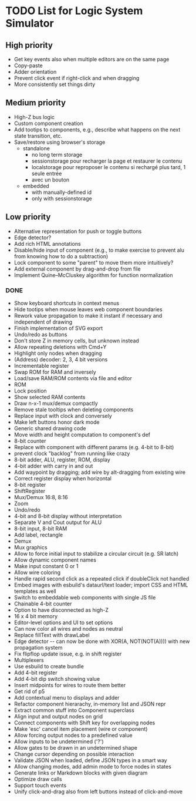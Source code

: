 # TODO List for Logic System Simulator


## High priority

 * Get key events also when multiple editors are on the same page
 * Copy-paste
 * Adder orientation
 * Prevent click event if right-click and when dragging
 * More consistently set things dirty


## Medium priority

 * High-Z bus logic
 * Custom component creation
 * Add tootips to components, e.g., describe what happens on the next state transition, etc.
 * Save/restore using browser's storage
    * standalone
      * no long term storage
      * sessionstorage pour recharger la page et restaurer le contenu
      * localstorage pour reproposer le contenu si rechargé plus tard, 1 seule entrée
      * avec un bouton
    * embedded
      * with manually-defined id
      * only with sessionstorage


## Low priority

 * Alternative representation for push or toggle buttons
 * Edge detector?
 * Add rich HTML annotations
 * Disable/hide input of component (e.g., to make exercise to prevent alu from knowing how to do a subtraction)
 * Lock component to some "parent" to move them more intuitively?
 * Add external component by drag-and-drop from file
 * Implement Quine–McCluskey algorithm for function normalization


### DONE

 * Show keyboard shortcuts in context menus
 * Hide tootips when mouse leaves web component boundaries
 * Rework value propagation to make it instant if necessary and independent of drawing
 * Finish implementation of SVG export
 * Undo/redo as buttons
 * Don't store Z in memory cells, but unknown instead
 * Allow repeating deletions with Cmd+Y
 * Highlight only nodes when dragging
 * (Address) decoder: 2, 3, 4 bit versions
 * Incrementable register
 * Swap ROM for RAM and inversely
 * Load/save RAM/ROM contents via file and editor
 * ROM
 * Lock position
 * Show selected RAM contents
 * Draw n-x-1 mux/demux compactly
 * Remove stale tooltips when deleting components
 * Replace input with clock and conversely
 * Make left buttons honor dark mode
 * Generic shared drawing code
 * Move width and height computation to component's def
 * 8-bit counter
 * Replace with component with different params (e.g. 4-bit to 8-bit)
 * prevent clock "backlog" from running like crazy
 * 8-bit adder, ALU, register, ROM, display
 * 4-bit adder with carry in and out
 * Add waypoint by dragging; add wire by alt-dragging from existing wire
 * Correct register display when horizontal
 * 8-bit register
 * ShiftRegister
 * Mux/Demux 16:8, 8:16
 * Zoom
 * Undo/redo
 * 4-bit and 8-bit display without interpretation
 * Separate V and Cout output for ALU
 * 8-bit input, 8-bit RAM
 * Add label, rectangle
 * Demux
 * Mux graphics
 * Allow to force initial input to stabilize a circular circuit (e.g. SR latch)
 * Allow dynamic component names
 * Make input constant 0 or 1
 * Allow wire coloring
 * Handle rapid second click as a repeated click if doubleClick not handled
 * Embed images with esbuild's dataurl/text loader; import CSS and HTML templates as well
 * Switch to embeddable web components with single JS file
 * Chainable 4-bit counter
 * Option to have disconnected as high-Z
 * 16 x 4 bit memory
 * Editor-level options and UI to set options
 * Can now color all wires and nodes as neutral
 * Replace fillText with drawLabel
 * Edge detector -- can now be done with XOR(A, NOT(NOT(A)))) with new propagation system
 * Fix flipflop update issue, e.g. in shift register
 * Multiplexers
 * Use esbuild to create bundle
 * Add 4-bit register
 * Add 4-bit dip switch showing value
 * Insert midpoints for wires to route them better
 * Get rid of p5
 * Add contextual menu to displays and adder
 * Refactor component hierarachy, in-memory list and JSON repr
 * Extract common stuff into Component superclass
 * Align input and output nodes on grid
 * Connect components with Shift key for overlapping nodes
 * Make 'esc' cancel item placement (wire or component)
 * Allow forcing output nodes to a predefined value
 * Allow inputs to be undetermined ('?')
 * Allow gates to be drawn in an undetermined shape
 * Change cursor depending on possible interaction
 * Validate JSON when loaded, define JSON types in a smart way
 * Allow changing modes, add admin mode to force nodes in states
 * Generate links or Markdown blocks with given diagram
 * Optimize draw calls
 * Support touch events
 * Unify click-and-drag also from left buttons instead of click-and-move
